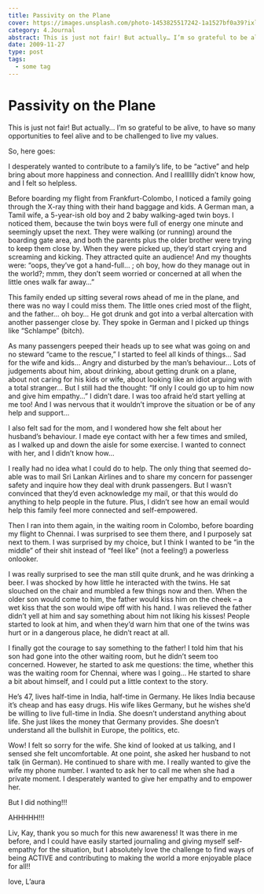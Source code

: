 ```yaml
---
title: Passivity on the Plane
cover: https://images.unsplash.com/photo-1453825517242-1a1527bf0a39?ixlib=rb-0.3.5&s=c97b93f170796ae2e043e971633901f1&auto=format&fit=crop&w=1440&h=900
category: 4.Journal
abstract: This is just not fair! But actually… I’m so grateful to be alive, to have so many opportunities to feel alive and to be challenged to live my values.
date: 2009-11-27
type: post
tags:
  - some tag
---
```


# Passivity on the Plane

This is just not fair! But actually… I’m so grateful to be alive, to have so many opportunities to feel alive and to be challenged to live my values.

So, here goes:

I desperately wanted to contribute to a family’s life, to be “active” and help bring about more happiness and connection. And I realllllly didn’t know how, and I felt so helpless.

Before boarding my flight from Frankfurt-Colombo, I noticed a family going through the X-ray thing with their hand baggage and kids. A German man, a Tamil wife, a 5-year-ish old boy and 2 baby walking-aged twin boys. I noticed them, because the twin boys were full of energy one minute and seemingly upset the next. They were walking (or running) around the boarding gate area, and both the parents plus the older brother were trying to keep them close by. When they were picked up, they’d start crying and screaming and kicking. They attracted quite an audience! And my thoughts were: “oops, they’ve got a hand-full… ; oh boy, how do they manage out in the world?; mmm, they don’t seem worried or concerned at all when the little ones walk far away…”

This family ended up sitting several rows ahead of me in the plane, and there was no way I could miss them. The little ones cried most of the flight, and the father… oh boy… He got drunk and got into a verbal altercation with another passenger close by. They spoke in German and I picked up things like “Schlampe” (bitch).

As many passengers peeped their heads up to see what was going on and no steward “came to the rescue,” I started to feel all kinds of things… Sad for the wife and kids… Angry and disturbed by the man’s behaviour… Lots of judgements about him, about drinking, about getting drunk on a plane, about not caring for his kids or wife, about looking like an idiot arguing with a total stranger… But I still had the thought: “If only I could go up to him now and give him empathy…” I didn’t dare. I was too afraid he’d start yelling at me too! And I was nervous that it wouldn’t improve the situation or be of any help and support…

I also felt sad for the mom, and I wondered how she felt about her husband’s behaviour. I made eye contact with her a few times and smiled, as I walked up and down the aisle for some exercise. I wanted to connect with her, and I didn’t know how…

I really had no idea what I could do to help. The only thing that seemed do-able was to mail Sri Lankan Airlines and to share my concern for passenger safety and inquire how they deal with drunk passengers. But I wasn’t convinced that they’d even acknowledge my mail, or that this would do anything to help people in the future. Plus, I didn’t see how an email would help this family feel more connected and self-empowered.

Then I ran into them again, in the waiting room in Colombo, before boarding my flight to Chennai. I was surprised to see them there, and I purposely sat next to them. I was surprised by my choice, but I think I wanted to be “in the middle” of their shit instead of “feel like” (not a feeling!) a powerless onlooker.

I was really surprised to see the man still quite drunk, and he was drinking a beer. I was shocked by how little he interacted with the twins. He sat slouched on the chair and mumbled a few things now and then. When the older son would come to him, the father would kiss him on the cheek – a wet kiss that the son would wipe off with his hand. I was relieved the father didn’t yell at him and say something about him not liking his kisses! People started to look at him, and when they’d warn him that one of the twins was hurt or in a dangerous place, he didn’t react at all.

I finally got the courage to say something to the father! I told him that his son had gone into the other waiting room, but he didn’t seem too concerned. However, he started to ask me questions: the time, whether this was the waiting room for Chennai, where was I going… He started to share a bit about himself, and I could put a little context to the story.

He’s 47, lives half-time in India, half-time in Germany. He likes India because it’s cheap and has easy drugs. His wife likes Germany, but he wishes she’d be willing to live full-time in India. She doesn’t understand anything about life. She just likes the money that Germany provides. She doesn’t understand all the bullshit in Europe, the politics, etc.

Wow! I felt so sorry for the wife. She kind of looked at us talking, and I sensed she felt uncomfortable. At one point, she asked her husband to not talk (in German). He continued to share with me. I really wanted to give the wife my phone number. I wanted to ask her to call me when she had a private moment. I desperately wanted to give her empathy and to empower her.

But I did nothing!!!

AHHHHH!!!

Liv, Kay, thank you so much for this new awareness! It was there in me before, and I could have easily started journaling and giving myself self-empathy for the situation, but I absolutely love the challenge to find ways of being ACTIVE and contributing to making the world a more enjoyable place for all!!

love,
L’aura

